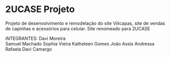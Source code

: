 # 2UCASE Projeto
Projeto de desenvolvimento e remodelação do site Vilicapas, site de vendas de capinhas e acessórios para celular.
Site renomeado para 2UCASE


iNTEGRANTES:
Davi Moreira<br>
Samuel Machado
Sophia Vieira
Katheleen Gomes
João Assis
Andressa Rafaela
Davi Camargo
